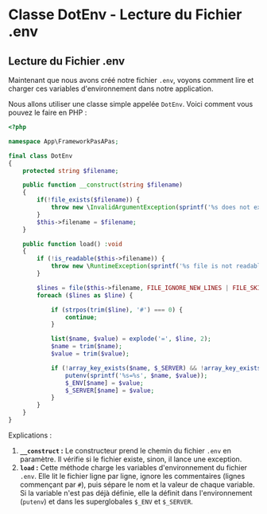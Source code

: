 # Classe DotEnv - Lecture du Fichier .env

## Lecture du Fichier .env

Maintenant que nous avons créé notre fichier `.env`, voyons comment lire et charger ces variables d'environnement dans notre application.

Nous allons utiliser une classe simple appelée `DotEnv`. Voici comment vous pouvez le faire en PHP :

```php
<?php

namespace App\FrameworkPasAPas;

final class DotEnv
{
    protected string $filename;

    public function __construct(string $filename)
    {
        if(!file_exists($filename)) {
            throw new \InvalidArgumentException(sprintf('%s does not exist', $filename));
        }
        $this->filename = $filename;
    }

    public function load() :void
    {
        if (!is_readable($this->filename)) {
            throw new \RuntimeException(sprintf('%s file is not readable', $this->filename));
        }

        $lines = file($this->filename, FILE_IGNORE_NEW_LINES | FILE_SKIP_EMPTY_LINES);
        foreach ($lines as $line) {

            if (strpos(trim($line), '#') === 0) {
                continue;
            }

            list($name, $value) = explode('=', $line, 2);
            $name = trim($name);
            $value = trim($value);

            if (!array_key_exists($name, $_SERVER) && !array_key_exists($name, $_ENV)) {
                putenv(sprintf('%s=%s', $name, $value));
                $_ENV[$name] = $value;
                $_SERVER[$name] = $value;
            }
        }
    }
}
```

Explications :

1. **`__construct` :** Le constructeur prend le chemin du fichier `.env` en paramètre. Il vérifie si le fichier existe, sinon, il lance une exception.
2. **`load` :** Cette méthode charge les variables d'environnement du fichier `.env`. Elle lit le fichier ligne par ligne, ignore les commentaires (lignes commençant par `#`), puis sépare le nom et la valeur de chaque variable. Si la variable n'est pas déjà définie, elle la définit dans l'environnement (`putenv`) et dans les superglobales `$_ENV` et `$_SERVER`.
